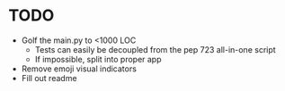 # TODO

- Golf the main.py to <1000 LOC
  - Tests can easily be decoupled from the pep 723 all-in-one script
  - If impossible, split into proper app
- Remove emoji visual indicators
- Fill out readme

